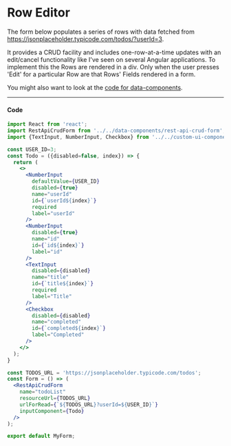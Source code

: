 # Row Editor
The form below populates a series of rows with data fetched from https://jsonplaceholder.typicode.com/todos/?userId=3.

It provides a CRUD facility and includes one-row-at-a-time updates with an edit/cancel functionality like I've seen on several Angular applications. To implement this the Rows are rendered in a div. Only when the user presses 'Edit' for a particular Row are that Rows' Fields rendered in a form.

You might also want to look at the [code for data-components](https://github.com/chrisfield/react-form-composer/tree/master/stories/data-components).

---
#### Code
```jsx
import React from 'react';
import RestApiCrudForm from '../../data-components/rest-api-crud-form';
import {TextInput, NumberInput, Checkbox} from '../../custom-ui-components';

const USER_ID=3;
const Todo = ({disabled=false, index}) => {
  return (
    <>
      <NumberInput
        defaultValue={USER_ID}
        disabled={true}
        name="userId"
        id={`userId${index}`}
        required
        label="userId"
      />
      <NumberInput
        disabled={true}
        name="id"
        id={`id${index}`}
        label="id"
      />
      <TextInput
        disabled={disabled}
        name="title"
        id={`title${index}`}
        required
        label="Title"
      />
      <Checkbox
        disabled={disabled}
        name="completed"
        id={`completed${index}`}
        label="Completed"
      />
    </>
  );
}

const TODOS_URL = 'https://jsonplaceholder.typicode.com/todos';
const Form = () => (
  <RestApiCrudForm
    name="todoList"
    resourceUrl={TODOS_URL}
    urlForRead={`${TODOS_URL}?userId=${USER_ID}`}
    inputComponent={Todo}
  />
);

export default MyForm;

```
<!-- STORY -->
